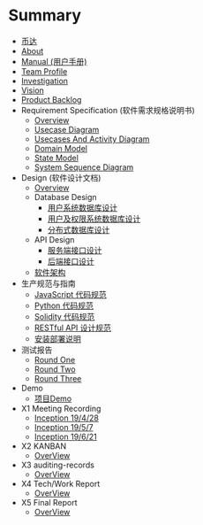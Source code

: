 # Summary

* [币达](README.md)
* [About](docs/about.md)
* [Manual (用户手册)](docs/manual.md)
* [Team Profile](docs/teamProfile.md)
* [Investigation](docs/investigation.md)
* [Vision](docs/vision.md)
* [Product Backlog](docs/productBacklog.md)
* Requirement Specification (软件需求规格说明书)
    * [Overview](docs/srs/requirementSpecification.md)
    * [Usecase Diagram](docs/srs/usecase.md)
    * [Usecases And Activity Diagram](docs/srs/activity.md)
    * [Domain Model](docs/srs/domain.md)
    * [State Model](docs/srs/state.md)
    * [System Sequence Diagram](docs/srs/sequence.md)
* Design (软件设计文档)
    * [Overview](docs/design/softwaredesign.md)
    * Database Design
        * [用户系统数据库设计](docs/design/userSystem.md)
        * [用户及权限系统数据库设计](docs/design/db_design.md)
        * [分布式数据库设计](docs/design/db_cluster.md)
    * API Design
        * [服务端接口设计](docs/design/serverendAPI.md)
        * [后端接口设计](docs/design/backendAPI.md)
    * [软件架构](docs/design/softwareStructure.md)
* 生产规范与指南
    * [JavaScript 代码规范](docs/productionSpecification/jsCodeStyle.md)
    * [Python 代码规范](docs/productionSpecification/pyCodeStyle.md)
    * [Solidity 代码规范](docs/productionSpecification/solidityCodeStyle.md)
    * [RESTful API 设计规范](docs/productionSpecification/restfulAPIDesign.md)
    * [安装部署说明](docs/productionSpecification/installation.md)
* 测试报告
    * [Round One](docs/test/round_one.md)
    * [Round Two](docs/test/round_two.md)
    * [Round Three](docs/test/round_three.md)
* Demo
    * [项目Demo](docs/demo/demo.md)
* X1 Meeting Recording
    * [Inception 19/4/28](docs/meettingRecording/inception_4_28.md)
    * [Inception 19/5/7](docs/meettingRecording/inception_5_07.md)
    * [Inception 19/6/21](docs/meettingRecording/inception_6_21.md)
* X2 KANBAN
    * [OverView](docs/kanban.md)
* X3 auditing-records
    * [OverView](docs/auditing.md)
* X4 Tech/Work Report
    * [OverView](docs/techReport.md)
* X5 Final Report
    * [OverView](docs/finalreport.md)
